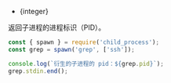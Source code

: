 <!-- YAML
added: v0.1.90
-->

* {integer}

返回子进程的进程标识（PID）。

```js
const { spawn } = require('child_process');
const grep = spawn('grep', ['ssh']);

console.log(`衍生的子进程的 pid：${grep.pid}`);
grep.stdin.end();
```

